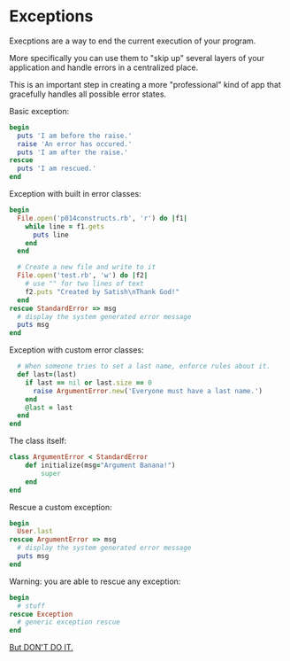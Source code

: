 # Exceptions

Execptions are a way to end the current execution of your program.

More specifically you can use them to "skip up" several layers of your application and handle errors in a centralized place.

This is an important step in creating a more "professional" kind of app that gracefully handles all possible error states.

Basic exception:
```ruby
begin
  puts 'I am before the raise.'
  raise 'An error has occured.'
  puts 'I am after the raise.'
rescue
  puts 'I am rescued.'
end
```

Exception with built in error classes:
```ruby
begin
  File.open('p014constructs.rb', 'r') do |f1|
    while line = f1.gets
      puts line
    end
  end

  # Create a new file and write to it
  File.open('test.rb', 'w') do |f2|
    # use "" for two lines of text
    f2.puts "Created by Satish\nThank God!"
  end
rescue StandardError => msg
  # display the system generated error message
  puts msg
end
```

Exception with custom error classes:
```ruby
  # When someone tries to set a last name, enforce rules about it.
  def last=(last)
    if last == nil or last.size == 0
      raise ArgumentError.new('Everyone must have a last name.')
    end
    @last = last
  end
end
```

The class itself:
```ruby
class ArgumentError < StandardError
    def initialize(msg="Argument Banana!")
        super
    end
end
```

Rescue a custom exception:
```ruby
begin
  User.last
rescue ArgumentError => msg
  # display the system generated error message
  puts msg
end
```

Warning: you are able to rescue any exception:
```ruby
begin
  # stuff
rescue Exception
  # generic exception rescue
end
```

[But DON'T DO IT.](https://robots.thoughtbot.com/rescue-standarderror-not-exception)
